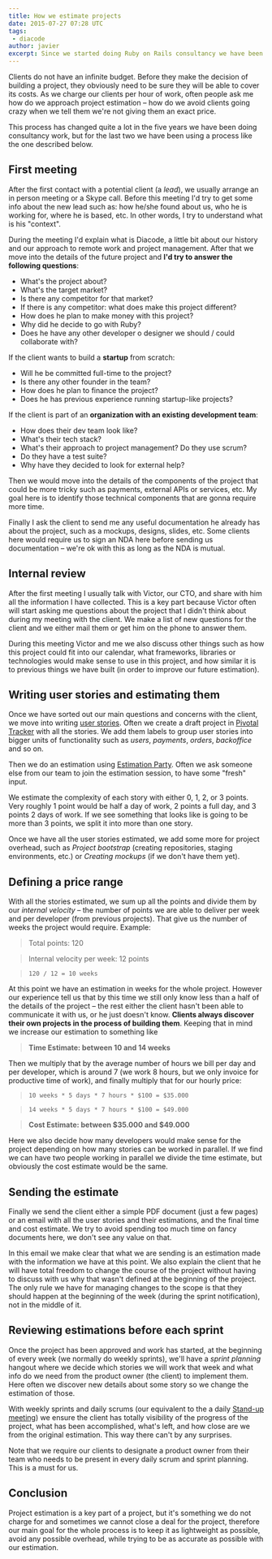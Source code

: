 ```yaml
---
title: How we estimate projects
date: 2015-07-27 07:28 UTC
tags:
 - diacode
author: javier
excerpt: Since we started doing Ruby on Rails consultancy we have been improving our approach to project estimation. Here is how we do it nowadays.
---
```


Clients do not have an infinite budget. Before they make the decision of building a project, they obviously need to be sure they will be able to cover its costs. As we charge our clients per hour of work, often people ask me how do we approach project estimation – how do we avoid clients going crazy when we tell them we're not giving them an exact price.

This process has changed quite a lot in the five years we have been doing consultancy work, but for the last two we have been using a process like the one described below.

## First meeting

After the first contact with a potential client (a *lead*), we usually arrange an in person meeting or a Skype call. Before this meeting I'd try to get some info about the new lead such as: how he/she found about us, who he is working for, where he is based, etc. In other words, I try to understand what is his "context".

During the meeting I'd explain what is Diacode, a little bit about our history and our approach to remote work and project management. After that we move into the details of the future project and **I'd try to answer the following questions**:

* What's the project about?
* What's the target market?
* Is there any competitor for that market?
* If there is any competitor: what does make this project different?
* How does he plan to make money with this project? 
* Why did he decide to go with Ruby?
* Does he have any other developer o designer we should / could collaborate with?

If the client wants to build a **startup** from scratch:

* Will he be committed full-time to the project?
* Is there any other founder in the team?
* How does he plan to finance the project?
* Does he has previous experience running startup-like projects?

If the client is part of an **organization with an existing development team**:

* How does their dev team look like?
* What's their tech stack?
* What's their approach to project management? Do they use scrum?
* Do they have a test suite?
* Why have they decided to look for external help?

Then we would move into the details of the components of the project that could be more tricky such as payments, external APIs or services, etc. My goal here is to identify those technical components that are gonna require more time.

Finally I ask the client to send me any useful documentation he already has about the project, such as a mockups, designs, slides, etc. Some clients here would require us to sign an NDA here before sending us documentation – we're ok with this as long as the NDA is mutual. 

## Internal review

After the first meeting I usually talk with Victor, our CTO, and share with him all the information I have collected. This is a key part because Victor often will start asking me questions about the project that I didn't think about during my meeting with the client. We make a list of new questions for the client and we either mail them or get him on the phone to answer them.

During this meeting Victor and me we also discuss other things such as how this project could fit into our calendar, what frameworks, libraries or technologies would make sense to use in this project, and how similar it is to previous things we have built (in order to improve our future estimation).

## Writing user stories and estimating them

Once we have sorted out our main questions and concerns with the client, we move into writing [user stories](https://en.wikipedia.org/wiki/User_story). Often we create a draft project in [Pivotal Tracker](http://pivotaltracker.com/) with all the stories. We add them labels to group user stories into bigger units of functionality such as *users*, *payments*, *orders*, *backoffice* and so on. 

Then we do an estimation using [Estimation Party](http://estimationparty.com/). Often we ask someone else from our team to join the estimation session, to have some "fresh" input.

We estimate the complexity of each story with either 0, 1, 2, or 3 points. Very roughly 1 point would be half a day of work, 2 points a full day, and 3 points 2 days of work. If we see something that looks like is going to be more than 3 points, we split it into more than one story.

Once we have all the user stories estimated, we add some more for project overhead, such as *Project bootstrap* (creating repositories, staging environments, etc.) or *Creating mockups* (if we don't have them yet).

## Defining a price range

With all the stories estimated, we sum up all the points and divide them by our *internal velocity* – the number of points we are able to deliver per week and per developer (from previous projects). That give us the number of weeks the project would require. Example:

> Total points: 120 

> Internal velocity per week: 12 points

> `120 / 12 = 10 weeks`

At this point we have an estimation in weeks for the whole project. However our experience tell us that by this time we still only know less than a half of the details of the project – the rest either the client hasn't been able to communicate it with us, or he just doesn't know. **Clients always discover their own projects in the process of building them**. Keeping that in mind we increase our estimation to something like

> **Time Estimate: between 10 and 14 weeks**

Then we multiply that by the average number of hours we bill per day and per developer, which is around 7 (we work 8 hours, but we only invoice for productive time of work), and finally multiply that for our hourly price:

> `10 weeks * 5 days * 7 hours * $100 = $35.000`

> `14 weeks * 5 days * 7 hours * $100 = $49.000`

> **Cost Estimate: between $35.000 and $49.000**

Here we also decide how many developers would make sense for the project depending on how many stories can be worked in parallel. If we find we can have two people working in parallel we divide the time estimate, but obviously the cost estimate would be the same.

## Sending the estimate

Finally we send the client either a simple PDF document (just a few pages) or an email with all the user stories and their estimations, and the final time and cost estimate. We try to avoid spending too much time on fancy documents here, we don't see any value on that.

In this email we make clear that what we are sending is an estimation made with the information we have at this point. We also explain the client that he will have total freedom to change the course of the project without having to discuss with us why that wasn't defined at the beginning of the project. The only rule we have for managing changes to the scope is that they should happen at the beginning of the week (during the sprint notification), not in the middle of it.

## Reviewing estimations before each sprint

Once the project has been approved and work has started, at the beginning of every week (we normally do weekly sprints), we'll have a *sprint planning* hangout where we decide which stories we will work that week and what info do we need from the product owner (the client) to implement them. Here often we discover new details about some story so we change the estimation of those.

With weekly sprints and daily scrums (our equivalent to the a daily [Stand-up meeting](https://en.wikipedia.org/wiki/Stand-up_meeting)) we ensure the client has totally visibility of the progress of the project, what has been accomplished, what's left, and how close are we from the original estimation. This way there can't by any surprises.

Note that we require our clients to designate a product owner from their team who needs to be present in every daily scrum and sprint planning. This is a must for us.

## Conclusion

Project estimation is a key part of a project, but it's something we do not charge for and sometimes we cannot close a deal for the project, therefore our main goal for the whole process is to keep it as lightweight as possible, avoid any possible overhead, while trying to be as accurate as possible with our estimation.